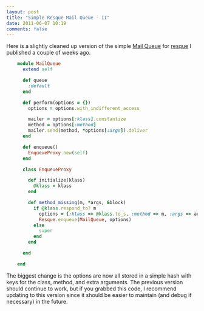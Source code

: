 ```yaml
---
layout: post
title: "Simple Resque Mail Queue - II"
date: 2011-06-07 10:19
comments: false
---
```


Here is a slightly cleaned up version of the simple [Mail Queue](http://www.scottw.com/simple-resque-mail-queue) for [resque](https://github.com/defunkt/resque) I published a couple of weeks ago. 

``` ruby
	module MailQueue
	  extend self

	  def queue
	    :default
	  end

	  def perform(options = {})
	    options = options.with_indifferent_access

	    mailer = options[:klass].constantize
	    method = options[:method]
	    mailer.send(method, *options[:args]).deliver
	  end

	  def enqueue()
	    EnqueueProxy.new(self)
	  end

	  class EnqueueProxy

	    def initialize(klass)
	      @klass = klass
	    end

	    def method_missing(m, *args, &block)
	      if @klass.respond_to? m
	        options = {:klass => @klass.to_s, :method => m, :args => args}
	        Resque.enqueue(MailQueue, options)
	      else
	        super
	      end
	    end

	  end

	end
```

The biggest change is the options are now all stored in a simple hash with keys for the class, method, and extra arguments. The previous version should continue to work, but if you grabbed this code, I recommend updating to this version since it should be easier to maintain (and debug if necessary) in the future.

